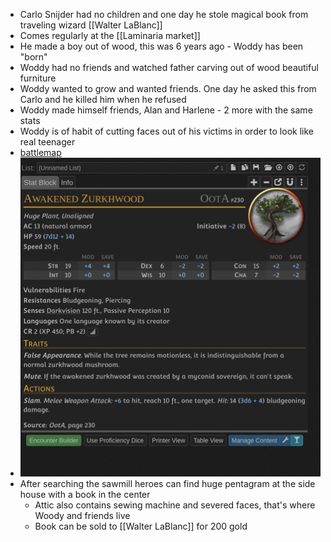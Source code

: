 - Carlo Snijder had no children and one day he stole magical book from traveling wizard [[Walter LaBlanc]]
- Comes regularly at the [[Laminaria market]]
- He made a boy out of wood, this was 6 years ago - Woddy has been "born"
- Woddy had no friends and watched father carving out of wood beautiful furniture
- Woddy wanted to grow and wanted friends. One day he asked this from Carlo and he killed him when he refused
- Woddy made himself friends, Alan and Harlene - 2 more with the same stats
- Woddy is of habit of cutting faces out of his victims in order to look like real teenager
- [battlemap](../battle_maps/carlo_house.xcf)
- ![Screenshot_20241205_181949.png](../assets/Screenshot_20241205_181949_1733419415799_0.png)
- After searching the sawmill heroes can find huge pentagram at the side house with a book in the center
	- Attic also contains sewing machine and severed faces, that's where Woody and friends live
	- Book can be sold to [[Walter LaBlanc]] for 200 gold